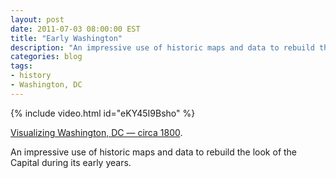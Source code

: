 ```yaml
---
layout: post
date: 2011-07-03 08:00:00 EST
title: "Early Washington"
description: "An impressive use of historic maps and data to rebuild the look of the Capital during its early years."
categories: blog
tags:
- history
- Washington, DC
---
```


{% include video.html id="eKY45I9Bsho" %}

[Visualizing Washington, DC — circa 1800](http://www.maproomblog.com/2011/06/visualizing_early_washington.php).

An impressive use of historic maps and data to rebuild the look of the Capital during its early years.

